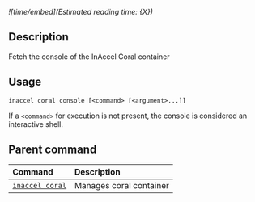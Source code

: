 *![time/embed](Estimated reading time: {X})*

## Description

Fetch the console of the InAccel Coral container

## Usage

```text
inaccel coral console [<command> [<argument>...]]
```
If a `<command>` for execution is not present, the console is considered an interactive shell.

## Parent command

| Command                       | Description             |
| :---------------------------- | :---------------------- |
| [` inaccel coral `](index.md) | Manages coral container |
